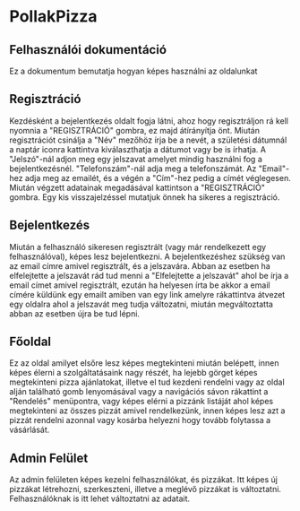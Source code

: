 #  PollakPizza 

## Felhasználói dokumentáció
Ez a dokumentum bemutatja hogyan képes használni az oldalunkat

## Regisztráció
Kezdésként a bejelentkezés oldalt fogja látni, ahoz hogy regisztráljon rá kell nyomnia a "REGISZTRÁCIÓ" gombra, ez majd átírányítja önt. Miután regisztrációt csinálja a "Név" mezőhöz írja be a nevét, a születési dátumnál a naptár iconra kattintva kiválaszthatja a dátumot vagy be is írhatja. A "Jelszó"-nál adjon meg egy jelszavat amelyet mindig használni fog a bejelentkezésnél. "Telefonszám"-nál adja meg a telefonszámát. Az "Email"-hez adja meg az emailét, és a végén a "Cím"-hez pedig a címét véglegesen. Miután végzett adatainak megadásával kattintson a "REGISZTRÁCIÓ" gombra. Egy kis visszajelzéssel mutatjuk önnek ha sikeres a regisztráció.

## Bejelentkezés
Miután a felhasználó sikeresen regisztrált (vagy már rendelkezett egy felhasználóval), képes lesz bejelentkezni. A bejelentkezéshez szükség van az email címre amivel regisztrált, és a jelszavára. Abban az esetben ha elfelejtette a jelszavát rád tud menni a "Elfelejtette a jelszavát" ahol be írja a email címet amivel regisztrált, ezután ha helyesen írta be akkor a email címére küldünk egy emailt amiben van egy link amelyre rákattintva átvezet egy oldalra ahol a jelszavát meg tudja változatni, miután megváltoztatta abban az esetben újra be tud lépni.

## Főoldal
Ez az oldal amilyet elsőre lesz képes megtekinteni miután belépett, innen képes élerni a szolgáltatásaink nagy részét, ha lejebb görget képes megtekinteni pizza ajánlatokat, illetve el tud kezdeni rendelni vagy az oldal alján található gomb lenyomásával vagy a navigációs sávon rákattint a "Rendelés" menüpontra, vagy képes elérni a pizzánk listáját ahol képes megtekinteni az összes pizzát amivel rendelkezünk, innen képes lesz azt a pizzát rendelni azonnal vagy kosárba helyezni hogy tovább folytassa a vásárlását.

## Admin Felület
Az admin felületen képes kezelni felhasználókat, és pizzákat. Itt képes új pizzákat létrehozni, szerkeszteni, illetve a meglévő pizzákat is változtatni. Felhasználóknak is itt lehet változtatni az adatait.
